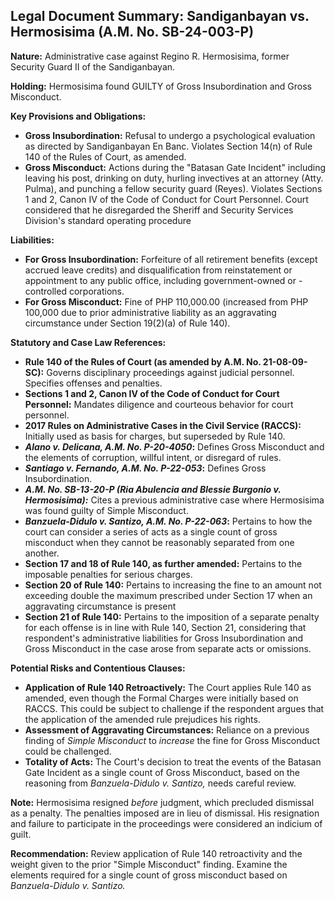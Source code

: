 ## Legal Document Summary: Sandiganbayan vs. Hermosisima (A.M. No. SB-24-003-P)

**Nature:** Administrative case against Regino R. Hermosisima, former Security Guard II of the Sandiganbayan.

**Holding:** Hermosisima found GUILTY of Gross Insubordination and Gross Misconduct.

**Key Provisions and Obligations:**

*   **Gross Insubordination:**  Refusal to undergo a psychological evaluation as directed by Sandiganbayan En Banc.  Violates Section 14(n) of Rule 140 of the Rules of Court, as amended.
*   **Gross Misconduct:** Actions during the "Batasan Gate Incident" including leaving his post, drinking on duty, hurling invectives at an attorney (Atty. Pulma), and punching a fellow security guard (Reyes). Violates Sections 1 and 2, Canon IV of the Code of Conduct for Court Personnel. Court considered that he disregarded the Sheriff and Security Services Division's standard operating procedure

**Liabilities:**

*   **For Gross Insubordination:** Forfeiture of all retirement benefits (except accrued leave credits) and disqualification from reinstatement or appointment to any public office, including government-owned or -controlled corporations.
*   **For Gross Misconduct:** Fine of PHP 110,000.00 (increased from PHP 100,000 due to prior administrative liability as an aggravating circumstance under Section 19(2)(a) of Rule 140).

**Statutory and Case Law References:**

*   **Rule 140 of the Rules of Court (as amended by A.M. No. 21-08-09-SC):** Governs disciplinary proceedings against judicial personnel. Specifies offenses and penalties.
*   **Sections 1 and 2, Canon IV of the Code of Conduct for Court Personnel:**  Mandates diligence and courteous behavior for court personnel.
*   **2017 Rules on Administrative Cases in the Civil Service (RACCS):** Initially used as basis for charges, but superseded by Rule 140.
*   **_Alano v. Delicana, A.M. No. P-20-4050_:** Defines Gross Misconduct and the elements of corruption, willful intent, or disregard of rules.
*    **_Santiago v. Fernando, A.M. No. P-22-053_:** Defines Gross Insubordination.
*   **_A.M. No. SB-13-20-P (Ria Abulencia and Blessie Burgonio v. Hermosisima):_** Cites a previous administrative case where Hermosisima was found guilty of Simple Misconduct.
*   **_Banzuela-Didulo v. Santizo, A.M. No. P-22-063_:** Pertains to how the court can consider a series of acts as a single count of gross misconduct when they cannot be reasonably separated from one another.
*   **Section 17 and 18 of Rule 140, as further amended:** Pertains to the imposable penalties for serious charges.
*   **Section 20 of Rule 140:** Pertains to increasing the fine to an amount not exceeding double the maximum prescribed under Section 17 when an aggravating circumstance is present
*   **Section 21 of Rule 140:** Pertains to the imposition of a separate penalty for each offense is in line with Rule 140, Section 21, considering that respondent's administrative liabilities for Gross Insubordination and Gross Misconduct in the case arose from separate acts or omissions.

**Potential Risks and Contentious Clauses:**

*   **Application of Rule 140 Retroactively:**  The Court applies Rule 140 as amended, even though the Formal Charges were initially based on RACCS. This could be subject to challenge if the respondent argues that the application of the amended rule prejudices his rights.
*   **Assessment of Aggravating Circumstances:** Reliance on a previous finding of *Simple Misconduct* to *increase* the fine for Gross Misconduct could be challenged.
*   **Totality of Acts:** The Court's decision to treat the events of the Batasan Gate Incident as a single count of Gross Misconduct, based on the reasoning from *Banzuela-Didulo v. Santizo,* needs careful review.

**Note:** Hermosisima resigned *before* judgment, which precluded dismissal as a penalty. The penalties imposed are in lieu of dismissal. His resignation and failure to participate in the proceedings were considered an indicium of guilt.

**Recommendation:** Review application of Rule 140 retroactivity and the weight given to the prior "Simple Misconduct" finding. Examine the elements required for a single count of gross misconduct based on *Banzuela-Didulo v. Santizo.*
